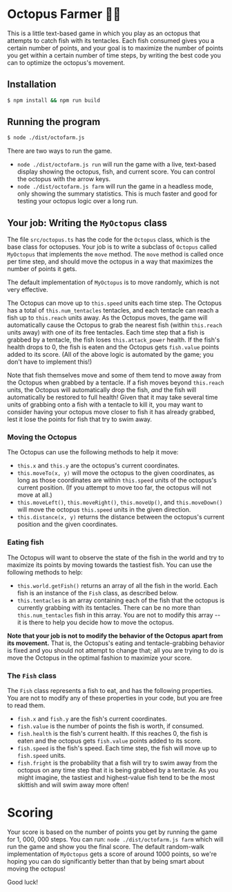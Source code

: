 # Octopus Farmer 🐙🌱

This is a little text-based game in which you play as an octopus that attempts to catch fish
with its tentacles. Each fish consumed gives you a certain number of points, and your goal is
to maximize the number of points you get within a certain number of time steps, by writing the
best code you can to optimize the octopus's movement.

## Installation

```bash
$ npm install && npm run build
```

## Running the program

```bash
$ node ./dist/octofarm.js
```

There are two ways to run the game.
* `node ./dist/octofarm.js run` will run the game with a live, text-based display showing the
octopus, fish, and current score. You can control the octopus with the arrow keys.
* `node ./dist/octofarm.js farm` will run the game in a headless mode, only showing the
summary statistics. This is much faster and good for testing your octopus logic over a long
run.

## Your job: Writing the `MyOctopus` class

The file `src/octopus.ts` has the code for the `Octopus` class, which is the base class for
octopuses. Your job is to write a subclass of `Octopus` called `MyOctopus` that implements
the `move` method. The `move` method is called once per time step, and should move the octopus
in a way that maximizes the number of points it gets.

The default implementation of `MyOctopus` is to move randomly, which is not very effective.

The Octopus can move up to `this.speed` units each time step. The Octopus has a total of
`this.num_tentacles` tentacles, and each tentacle can reach a fish up to `this.reach` units
away. As the Octopus moves, the game will automatically cause the Octopus to grab the nearest
fish (within `this.reach` units away) with one of its free tentacles. Each time step that a
fish is grabbed by a tentacle, the fish loses `this.attack_power` health. If the fish's health
drops to 0, the fish is eaten and the Octopus gets `fish.value` points added to its score.
(All of the above logic is automated by the game; you don't have to implement this!)

Note that fish themselves move and some of them tend to move away from the Octopus when 
grabbed by a tentacle. If a fish moves beyond `this.reach` units, the Octopus will automatically
drop the fish, *and* the fish will automatically be restored to full health! Given that it
may take several time units of grabbing onto a fish with a tentacle to kill it, you may
want to consider having your octopus move closer to fish it has already grabbed, lest it lose
the points for fish that try to swim away.

### Moving the Octopus

The Octopus can use the following methods to help it move:
* `this.x` and `this.y` are the octopus's current coordinates.
* `this.moveTo(x, y)` will move the octopus to the given coordinates, as long as those coordinates
are within `this.speed` units of the octopus's current position. (If you attempt to move too far, 
the octopus will not move at all.)
* `this.moveLeft()`,  `this.moveRight()`,  `this.moveUp()`, and `this.moveDown()` will move the
octopus `this.speed` units in the given direction.
* `this.distance(x, y)` returns the distance between the octopus's current position and the given
coordinates.

### Eating fish

The Octopus will want to observe the state of the fish in the world and try to maximize
its points by moving towards the tastiest fish. You can use the following methods to help:

* `this.world.getFish()` returns an array of all the fish in the world. Each fish is an
instance of the `Fish` class, as described below.
* `this.tentacles` is an array containing each of the fish that the octopus is currently
grabbing with its tentacles. There can be no more than `this.num_tentacles` fish in this array.
You are not to modify this array -- it is there to help you decide how to move the octopus.

**Note that your job is not to modify the behavior of the Octopus apart from its movement.**
That is, the Octopus's eating and tentacle-grabbing behavior is fixed and you should not
attempt to change that; all you are trying to do is move the Octopus in the optimal fashion
to maximize your score.

### The `Fish` class

The `Fish` class represents a fish to eat, and has the following properties. You are not
to modify any of these properties in your code, but you are free to read them.
  + `fish.x` and `fish.y` are the fish's current coordinates.
  + `fish.value` is the number of points the fish is worth, if consumed.
  + `fish.health` is the fish's current health. If this reaches 0, the fish is eaten and the
  octopus gets `fish.value` points added to its score.
  + `fish.speed` is the fish's speed. Each time step, the fish will move up to `fish.speed`
  units.
  + `fish.fright` is the probability that a fish will try to swim away from the octopus on any
    time step that it is being grabbed by a tentacle. As you might imagine, the tastiest
    and highest-value fish tend to be the most skittish and will swim away more often!

# Scoring

Your score is based on the number of points you get by running the game for 1, 000, 000 steps.
You can run: `node ./dist/octofarm.js farm` which will run the game and show you the final score.
The default random-walk implementation of `MyOctopus` gets a score of around 1000 points, so
we're hoping you can do significantly better than that by being smart about moving the octopus!

Good luck!
